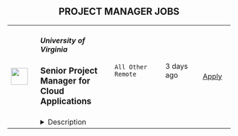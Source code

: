 <div align="center"><h2>PROJECT MANAGER JOBS</h2></div><table><tr>
                <td width="100" height="100" rowspan="2">
                    <img src="https://wwr-pro.s3.amazonaws.com/logos/0083/8210/logo.gif" width="38px" height="auto">
                </td>
                <td width="300">
                    <h5>University of Virginia</h5>
                    <h3> Senior Project Manager for Cloud Applications</h3>
                </td>
                <td width="300">
                    <code>All Other Remote</code>
                </td>
                <td width="200">
                <text>3 days ago</text>
                </td>
                <td width="100" rowspan="2">
                <a href="https://weworkremotely.com/remote-jobs/university-of-virginia-senior-project-manager-for-cloud-applications" align="right" target="_blank">Apply</a>
                </td>
            </tr>
            <tr>
                <td colspan="3">
                <details><summary>Description</summary>
                <img src="https://we-work-remotely.imgix.net/logos/0083/8210/logo.gif?ixlib=rails-4.0.0&w=50&h=50&dpr=2&fit=fill&auto=compress" />

<p>
  <strong>Headquarters:</strong> Charlottesville, VA
    <br /><strong>URL:</strong> <a href="https://virginia.edu">https://virginia.edu</a>
</p>

<div>
<br>The <a href="https://education.virginia.edu/faculty-research/centers-labs-projects/center-advanced-study-teaching-and-learning-castl">Center for the Advanced Study of Teaching and Learning (CASTL)</a> in the <a href="https://education.virginia.edu/">School of Education and Human Development</a> seeks to hire a Senior Project Manager for Cloud Applications. The incumbent will work with Principal Investigators, external technology consultants, and a supervise a small team. Net and Angular software engineers to guide the design and implementation of an enterprise-level integrated web-based application. The application will draw from existing web-based applications that currently serve a variety of stakeholders focused on improving educational outcomes for young children in Virginia.<br><br>
</div><div>
<br>This role and project provide an exciting opportunity to create a novel solution by bringing together several state initiatives with proven records of collecting data to shape public policy in education. It will contribute to our understanding of how early experiences can shape children’s developmental outcomes.<br><br>
</div><div>
<br>The ideal candidate has experience in government security reviews and compliance, with proven success in engaging stakeholders in working towards innovative solutions. A major aspect of the role will be to navigate data governance structures across multiple state-level stakeholders and to identify and implement a technical approach that corresponds to project-specific data sharing agreements.<br><br>
</div><div>
<strong><br>**This will be a fully remote position**<br></strong><br>
</div><div>
<strong><br>The ideal candidate will have the following: <br></strong><br>
</div><ul>
<li>Experience and ability to lead a small team of web-based software engineers using an Agile framework</li>
<li>University and state-level IT review and compliance</li>
<li>Data governance across multiple organizations and projects</li>
<li>Knowledge of On-prem to cloud migration</li>
<li>Strong understanding of system architecture and design for web-based application development</li>
<li>Experience presenting to multiple stakeholders, translating technical approaches for multiple audiences</li>
</ul><div>
<br>For more information on how to apply, please click <a href="https://linkprotect.cudasvc.com/url?a=https%3a%2f%2fuva.wd1.myworkdayjobs.com%2fen-US%2fUVAJobs%2fdetails%2fSenior-Project-Manager-for-Cloud-Applications_R0045488&amp;c=E,1,rqpTAQGKjY6KuFNzDEvjTYgVC9IVnzG5xYbvTUxYweOAYYPIxA4vbaTA-82HBBg71OSrwEsh8bzfivuE5tCSxWEIctlNvhgbBHQ2z5-hQgCWR7g5NB9CHFc,&amp;typo=1">here</a>.<br><br>
</div>

<p><strong>To apply:</strong> <a href="https://weworkremotely.com/remote-jobs/university-of-virginia-senior-project-manager-for-cloud-applications">https://weworkremotely.com/remote-jobs/university-of-virginia-senior-project-manager-for-cloud-applications</a></p>

                </details>
                </td>
            </tr>,<tr>
                <td width="100" height="100" rowspan="2">
                    <img src="https://remotive.com/job/1610662/logo" width="38px" height="auto">
                </td>
                <td width="300">
                    <h5>TA Monroe</h5>
                    <h3>Project Manager (India)</h3>
                </td>
                <td width="300">
                    <code>ADS,cloud,marketing,scrum</code>
                </td>
                <td width="200">
                <text>1 days ago</text>
                </td>
                <td width="100" rowspan="2">
                <a href="https://remotive.com/remote-jobs/product/project-manager-india-1610662" align="right" target="_blank">Apply</a>
                </td>
            </tr>
            <tr>
                <td colspan="3">
                <details><summary>Description</summary>
                <p><strong>Why join us:</strong></p>
<p>T.A. Monroe Digital is a NYC-based B2B marketing agency that values science-backed frameworks, evidence-based solutions, and results-driven approaches. As a team, we prioritize growth and continuously seek opportunities to learn and develop personally and professionally. <br><br>Even though T.A. Monroe is based in New York City USA, this job is remote; hence<strong> we are accepting applications from candidates all over the world. We are an English speaking team. Please submit your resume in English only, and apply only if fluent in speaking, reading and writing english.</strong></p>
<p>The ideal candidate will be responsible for planning, coordinating, and implementing projects within the decided-upon budget, timeline, and scope. They will also effectively monitor and present project updates to management &amp; team members. </p>
<p><strong>Responsibilities</strong></p>
<ul style="">
<li style="">Plan &amp; Forecast: Develop project schedules, create timelines, do capacity planning, and do workload analysis.</li>
<li style="">DRIVE the project plan toward successful completion within the allocated effort and timelines.</li>
<li style="">Lead, Manage, and be accountable for following all documented Agile Marketing delivery processes.</li>
<li style="">Ensure the team's compliance with all documented processes, templates, and SOPs.</li>
<li style="">Lead, Manage, and be accountable for all date &amp; time commitments for all client deliverables.</li>
<li style="">Manage team using Click Up - workloads, allocations, estimates, start/due dates, priorities.</li>
<li style="">Understand PM KPIs and implement metrics-driven project management</li>
<li style="">Maintain strong working relationships with team members</li>
<li style="">Schedule and hold internal meetings as needed.</li>
<li style="">Write new SOPs to improve project efficiency.</li>
</ul>
<p><strong>Qualifications</strong></p>
<ul style="">
<li style="">FIVE years of project management experience, out of which a minimum 3 years each in the following areas - Managing remote teams, Using cloud-based PM tools like ClickUp, Monday, Asana or similar, Managing projects like PPC Ads, Graphic Design, and Website Development.</li>
<li style="">Experience in managing multiple projects and multiple cross-functional teams simultaneously.</li>
<li style="">Advanced skill level in Google Spreadsheets, Google Docs, Google Drive, and Google Slides.</li>
<li style="">Experience as a Scrum Master is desired but not required.</li>
<li style="">Formal PM training &amp; Industry PM Certifications are desired but not required.</li>
</ul>
<p><strong>Must-Have Soft Skills</strong></p>
<ul style="">
<li style="">High Attention-to-Detail skills. </li>
<li style="">Strong work ethic and positive attitude.</li>
<li style="">A tech-savvy proactive mindset, self-starter, and self-motivated.</li>
<li style="">Excellent verbal and written communication skills.</li>
<li style="">Experience working in a high-pressure agency environment</li>
</ul>
<p><strong>About the company:</strong></p>
<p>We are strategists and thinkers in the digital space. We specialize in helping B2B companies build world-class revenue generation engines. We think of scalability. We're scientific about profitability. We bring decades of highly specialized marketing, digital strategy, and advertising expertise to our clients.</p>
<p><strong>Our philosophy:</strong></p>
<p>We believe that creating sustainable demand delivers better ROI. When it comes to growth marketing, we let science guide us. Our systematic approach thrives on data and is driven by expert strategists. Test &amp; Learn is in our DNA. We bring collective insights from 5,000+ experiments to our clients. We help brands build value.</p>
<img src="https://remotive.com/job/track/1610662/blank.gif?source=public_api" alt=""/>
                </details>
                </td>
            </tr></table>